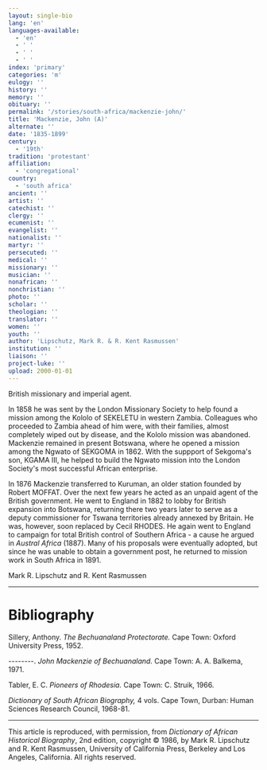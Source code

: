 ```yaml
---
layout: single-bio
lang: 'en'
languages-available:
  - 'en'
  - ' '
  - ' '
  - ' '
index: 'primary'
categories: 'm'
eulogy: ''
history: ''
memory: ''
obituary: ''
permalink: '/stories/south-africa/mackenzie-john/'
title: 'Mackenzie, John (A)'
alternate: ''
date: '1835-1899'
century:
  - '19th'
tradition: 'protestant'
affiliation:
  - 'congregational'
country:
  - 'south africa'
ancient: ''
artist: ''
catechist: ''
clergy: ''
ecumenist: ''
evangelist: ''
nationalist: ''
martyr: ''
persecuted: ''
medical: ''
missionary: ''
musician: ''
nonafrican: ''
nonchristian: ''
photo: ''
scholar: ''
theologian: ''
translator: ''
women: ''
youth: ''
author: 'Lipschutz, Mark R. & R. Kent Rasmussen'
institution: ''
liaison: ''
project-luke: ''
upload: 2000-01-01
---
```



British missionary and imperial agent.

In 1858 he was sent by the London Missionary Society to help found a mission among the Kololo of SEKELETU in western Zambia.  Colleagues who proceeded to Zambia ahead of him were, with their families, almost completely wiped out by disease, and the Kololo mission was abandoned.  Mackenzie remained in present Botswana, where he opened a mission among the Ngwato of SEKGOMA in 1862.  With the suppport of Sekgoma's son, KGAMA III, he helped to build the Ngwato mission into the London Society's most successful African enterprise.

In 1876 Mackenzie transferred to Kuruman, an older station founded by Robert MOFFAT.  Over the next few years he acted as an unpaid agent of the  British government.  He went to England in 1882 to lobby for British expansion into Botswana, returning there two years later to serve as a deputy commissioner for Tswana territories already annexed by Britain.  He was, however, soon replaced by Cecil RHODES.  He again went to England to campaign for total British control of Southern Africa - a cause he argued in *Austral Africa* (1887).  Many of his proposals were eventually adopted, but since he was unable to obtain a government post, he returned to mission work in South Africa in 1891.

Mark R. Lipschutz and R. Kent Rasmussen

---

# Bibliography

Sillery, Anthony.  *The Bechuanaland Protectorate.*  Cape Town: Oxford University Press, 1952.

--------.  *John Mackenzie of Bechuanaland.*  Cape Town: A. A. Balkema, 1971.

Tabler, E. C.  *Pioneers of Rhodesia.*  Cape Town: C. Struik, 1966.

*Dictionary of South African Biography,* 4 vols.  Cape Town, Durban: Human Sciences Research Council, 1968-81.

---

This article is reproduced, with permission, from *Dictionary of African Historical Biography*, 2nd edition, copyright &copy; 1986, by Mark R. Lipschutz and R. Kent Rasmussen,  University of California Press, Berkeley and Los Angeles, California.  All rights reserved.